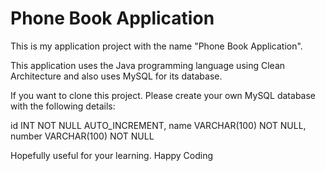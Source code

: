 # Phone Book Application

This is my application project with the name "Phone Book Application".

This application uses the Java programming language using Clean Architecture and also uses MySQL for its database.

If you want to clone this project. Please create your own MySQL database with the following details:

id      INT           NOT NULL AUTO_INCREMENT,
name    VARCHAR(100)  NOT NULL,
number  VARCHAR(100)  NOT NULL

Hopefully useful for your learning.
Happy Coding
